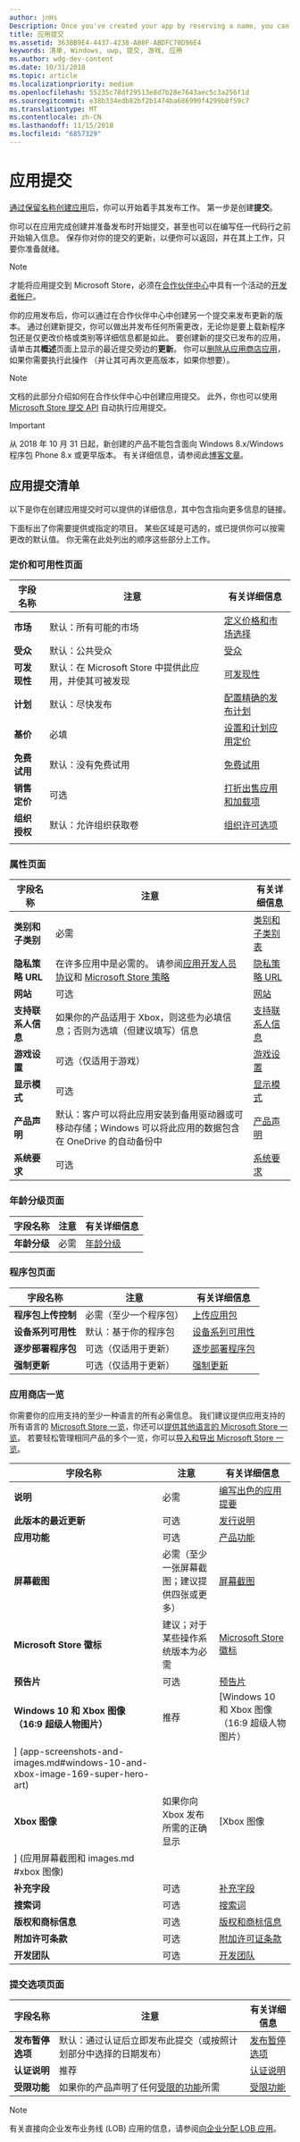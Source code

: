 ```yaml
---
author: jnHs
Description: Once you've created your app by reserving a name, you can start working on getting it published. The first step is to create a submission.
title: 应用提交
ms.assetid: 363BB9E4-4437-4238-A80F-ABDFC70D96E4
keywords: 清单, Windows, uwp, 提交, 游戏, 应用
ms.author: wdg-dev-content
ms.date: 10/31/2018
ms.topic: article
ms.localizationpriority: medium
ms.openlocfilehash: 55235c78df29513e8d7b28e7643aec5c3a256f1d
ms.sourcegitcommit: e38b334edb82bf2b1474ba686990f4299b8f59c7
ms.translationtype: MT
ms.contentlocale: zh-CN
ms.lasthandoff: 11/15/2018
ms.locfileid: "6857329"
---
```

# <a name="app-submissions"></a>应用提交


[通过保留名称创建应用](create-your-app-by-reserving-a-name.md)后，你可以开始着手其发布工作。 第一步是创建**提交**。

你可以在应用完成创建并准备发布时开始提交，甚至也可以在编写任一代码行之前开始输入信息。 保存你对你的提交的更新，以便你可以返回，并在其上工作，只要你准备就绪。

> [!NOTE]
> 才能将应用提交到 Microsoft Store，必须在[合作伙伴中心](https://partner.microsoft.com/dashboard)中具有一个活动的[开发者帐户](http://go.microsoft.com/fwlink/p/?LinkId=615100)。

你的应用发布后，你可以通过在合作伙伴中心中创建另一个提交来发布更新的版本。 通过创建新提交，你可以做出并发布任何所需更改，无论你是要上载新程序包还是仅更改价格或类别等详细信息都是如此。 要创建新的提交已发布的应用，请单击其**概述**页面上显示的最近提交旁边的**更新**。 你可以[删除从应用商店应用](guidance-for-app-package-management.md#removing-an-app-from-the-store)，如果你需要执行此操作 （并让其可再次更高版本，如果你想要）。

> [!NOTE]
> 文档的此部分介绍如何在合作伙伴中心中创建应用提交。 此外，你也可以使用 [Microsoft Store 提交 API](../monetize/create-and-manage-submissions-using-windows-store-services.md) 自动执行应用提交。

> [!IMPORTANT]
> 从 2018 年 10 月 31 日起，新创建的产品不能包含面向 Windows 8.x/Windows 程序包 Phone 8.x 或更早版本。 有关详细信息，请参阅此[博客文章](https://blogs.windows.com/buildingapps/2018/08/20/important-dates-regarding-apps-with-windows-phone-8-x-and-earlier-and-windows-8-8-1-packages-submitted-to-microsoft-store/#SzKghBbqDMlmAO4c.97)。

## <a name="app-submission-checklist"></a>应用提交清单

以下是你在创建应用提交时可以提供的详细信息，其中包含指向更多信息的链接。

下面标出了你需要提供或指定的项目。 某些区域是可选的，或已提供你可以按需更改的默认值。 你无需在此处列出的顺序这些部分上工作。

### <a name="pricing-and-availability-page"></a>定价和可用性页面
| 字段名称                    | 注意                                       | 有关详细信息                                                             |
|-------------------------------|---------------------------------------------|---------------------------------------------------------------------------|
| **市场**                   | 默认：所有可能的市场  | [定义价格和市场选择](define-pricing-and-market-selection.md)         |
| **受众**                | 默认：公共受众 | [受众](choose-visibility-options.md#audience) |
| **可发现性**                | 默认：在 Microsoft Store 中提供此应用，并使其可被发现 | [可发现性](choose-visibility-options.md#discoverability) |
| **计划**                  | 默认：尽快发布        | [配置精确的发布计划](configure-precise-release-scheduling.md) |
| **基价**                | 必填                                    | [设置和计划应用定价](set-and-schedule-app-pricing.md)              |
| **免费试用**                | 默认：没有免费试用                      | [免费试用](set-app-pricing-and-availability.md#free-trial)              |
| **销售定价**              | 可选                                    | [打折出售应用和加载项](put-apps-and-add-ons-on-sale.md)           |
| **组织授权**    | 默认：允许组织获取卷 | [组织许可选项](organizational-licensing.md)        |
      |


### <a name="properties-page"></a>属性页面

| 字段名称                    | 注意                                       | 有关详细信息                                                             |
|-------------------------------|---------------------------------------------|---------------------------------------------------------------------------|
| **类别和子类别**  | 必需                                    | [类别和子类别表](category-and-subcategory-table.md)       |
| **隐私策略 URL**            | 在许多应用中是必需的。 请参阅[应用开发人员协议](https://docs.microsoft.com/legal/windows/agreements/app-developer-agreement)和 [Microsoft Store 策略](https://docs.microsoft.com/en-us/legal/windows/agreements/store-policies#105-personal-information) | [隐私策略 URL](enter-app-properties.md#privacy-policy-url)        |
| **网站**                   | 可选                                    | [网站](enter-app-properties.md#website)                   |
| **支持联系人信息**      | 如果你的产品适用于 Xbox，则这些为必填信息；否则为选填（但建议填写）信息                                   | [支持联系人信息](enter-app-properties.md#support-contact-info)              |
| **游戏设置**             | 可选（仅适用于游戏）         | [游戏设置](enter-app-properties.md#game-settings) |
| **显示模式**             | 可选                   | [显示模式](enter-app-properties.md#display-mode) |
| **产品声明**          | 默认：客户可以将此应用安装到备用驱动器或可移动存储；Windows 可以将此应用的数据包含在 OneDrive 的自动备份中 | [产品声明](app-declarations.md) |
| **系统要求**      | 可选                                    | [系统要求](enter-app-properties.md#system-requirements)      |

<span/>

### <a name="age-ratings-page"></a>年龄分级页面

| 字段名称                    | 注意                                       | 有关详细信息                          |
|-------------------------------|---------------------------------------------|----------------------------------------|
| **年龄分级**               | 必需                                    | [年龄分级](age-ratings.md)          |

<span/>

### <a name="packages-page"></a>程序包页面

| 字段名称                    | 注意                                  | 有关详细信息                          |
|-------------------------------|----------------------------------------|----------------------------------------|
| **程序包上传控制**    | 必需（至少一个程序包）        | [上传应用包](upload-app-packages.md) |
| **设备系列可用性** | 默认：基于你的程序包       | [设备系列可用性](device-family-availability.md) |
| **逐步部署程序包**   | 可选（仅适用于更新）            | [逐步部署程序包](gradual-package-rollout.md) |
| **强制更新**          | 可选（仅适用于更新）            | [强制更新](upload-app-packages.md#mandatory-update)


### <a name="store-listings"></a>应用商店一览

你需要你的应用支持的至少一种语言的所有必需信息。 我们建议提供应用支持的所有语言的 [Microsoft Store 一览](create-app-store-listings.md)，你还可以[提供其他语言的 Microsoft Store 一览](create-app-store-listings.md#store-listing-languages)。 若要轻松管理相同产品的多个一览，你可以[导入和导出 Microsoft Store 一览](import-and-export-store-listings.md)。

| 字段名称                    | 注意                                       | 有关详细信息                                                     |
|-------------------------------|---------------------------------------------|-------------------------------------------------------------------|
| **说明**               | 必需                                    | [编写出色的应用提要](write-a-great-app-description.md) |
| **此版本的最近更新**   | 可选                                 | [发行说明](create-app-store-listings.md#whats-new-in-this-version)       |
| **应用功能**              | 可选                                    | [产品功能](create-app-store-listings.md#product-features)         |
| **屏幕截图**               | 必需（至少一张屏幕截图；建议提供四张或更多）          | [屏幕截图](app-screenshots-and-images.md#screenshots)          |
| **Microsoft Store 徽标**               | 建议；对于某些操作系统版本为必需 | [Microsoft Store 徽标](app-screenshots-and-images.md#store-logos)             |
| **预告片**                  | 可选                                    | [预告片](app-screenshots-and-images.md#trailers)                | 
| **Windows 10 和 Xbox 图像（16:9 超级人物图片）**     | 推荐        | [Windows 10 和 Xbox 图像 （16:9 超级人物图片）
] (app-screenshots-and-images.md#windows-10-and-xbox-image-169-super-hero-art) |
| **Xbox 图像**     | 如果你向 Xbox 发布所需的正确显示        | [Xbox 图像
] (应用屏幕截图和 images.md #xbox 图像) |
| **补充字段**  | 可选                                    | [补充字段](create-app-store-listings.md#supplemental-fields) 
| **搜索词**              | 可选                                    | [搜索词](create-app-store-listings.md#search-terms)         |
| **版权和商标信息** | 可选                                 | [版权和商标信息](create-app-store-listings.md#copyright-and-trademark-info) |
| **附加许可条款**  | 可选                                    | [附加许可证条款](create-app-store-listings.md#additional-license-terms) |
| **开发团队**              | 可选                                    | [开发团队](create-app-store-listings.md#developed-by)                   |


<span/>

### <a name="submission-options-page"></a>提交选项页面

| 字段名称                    | 注意                                       | 有关详细信息                                                     |
|-------------------------------|---------------------------------------------|-------------------------------------------------------------------|
| **发布暂停选项**     | 默认：通过认证后立即发布此提交（或按照计划部分中选择的日期发布）      | [发布暂停选项](manage-submission-options.md#publishing-hold-options)    
| **认证说明**     | 推荐          | [认证说明](notes-for-certification.md)             |
| **受限功能**     | 如果你的产品声明了任何[受限的功能](../packaging/app-capability-declarations.md#restricted-capabilities)所需    | [受限功能](manage-submission-options.md#publishing-hold-options)       

<span/>

> [!NOTE]
> 有关直接向企业发布业务线 (LOB) 应用的信息，请参阅[向企业分配 LOB 应用](distribute-lob-apps-to-enterprises.md)。
